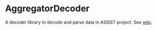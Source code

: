 # AggregatorDecoder
A decoder library to decode and parse data in ASSIST project. See 
[wiki](https://github.com/fandw06/AggregatorDecoder/wiki).

